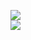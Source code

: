 [![](https://img.shields.io/badge/Made%20With-Github%20Spray-lightgrey.svg?style=for-the-badge&logo=github)](https://github.com/Annihil/github-spray#2930)  
[![](https://i.imgur.com/2DrTn0Z.gif)](https://github.com/Annihil/github-spray)